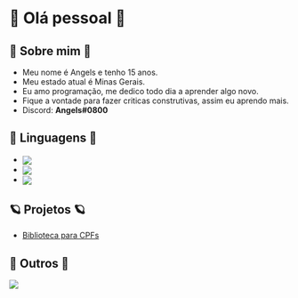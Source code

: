 # 👋 Olá pessoal 👋

## 🎉 Sobre mim 🎉

- Meu nome é Angels e tenho 15 anos.
- Meu estado atual é Minas Gerais.
- Eu amo programação, me dedico todo dia a aprender algo novo.
- Fique a vontade para fazer criticas construtivas, assim eu aprendo mais.
- Discord: <b>Angels#0800</b>

## 🔱  Linguagens 🔱

- <img align="center" src="https://img.shields.io/badge/Lua-1010b5?style=for-the-badge&logo=lua&logoColor=white" /> 


- <img align="center" src="https://img.shields.io/badge/HTML5-E34F26?style=for-the-badge&logo=html5&logoColor=white" />

- <img align="center" src="https://img.shields.io/badge/CSS3-1572B6?style=for-the-badge&logo=css3&logoColor=white" />


## 🪐 Projetos 🪐

- <a href="https://github.com/AngelsDeveloper/biblioteca_cpf">Biblioteca para CPFs</a>

## 🌌 Outros 🌌

<img src="https://github-readme-stats.vercel.app/api/top-langs/?username=AngelsDeveloper&langs_count=5&theme=nightowl&hide=c%23"> 

